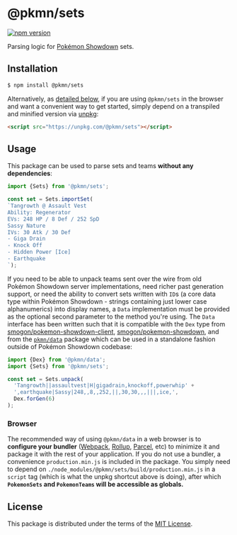 # @pkmn/sets

[![npm version](https://img.shields.io/npm/v/@pkmn/sets.svg)](https://www.npmjs.com/package/@pkmn/sets)&nbsp;

Parsing logic for [Pokémon Showdown][0] sets.

## Installation

```sh
$ npm install @pkmn/sets
```

Alternatively, as [detailed below](#browser), if you are using `@pkmn/sets` in the browser and want
a convenient way to get started, simply depend on a transpiled and minified version via [unpkg][5]:

```html
<script src="https://unpkg.com/@pkmn/sets"></script>
```

## Usage

This package can be used to parse sets and teams **without any dependencies**:

```ts
import {Sets} from '@pkmn/sets';

const set = Sets.importSet(
`Tangrowth @ Assault Vest
Ability: Regenerator
EVs: 248 HP / 8 Def / 252 SpD
Sassy Nature
IVs: 30 Atk / 30 Def
- Giga Drain
- Knock Off
- Hidden Power [Ice]
- Earthquake
`);
```

If you need to be able to unpack teams sent over the wire from old Pokémon Showdown server
implementations, need richer past generation support, or need the ability to convert sets written
with `ID`s (a core data type within Pokémon Showdown - strings containing just lower case
alphanumerics) into display names, a `Data` implementation must be provided as the optional second
parameter to the method you're using. The `Data` interface has been written such that it is
compatible with the `Dex` type from [smogon/pokemon-showdown-client][2],
[smogon/pokemon-showdown][3], and from the [`pkmn/data`][4] package which can be used in a
standalone fashion outside of Pokémon Showdown codebase:

```ts
import {Dex} from '@pkmn/data';
import {Sets} from '@pkmn/sets';

const set = Sets.unpack(
  'Tangrowth||assaultvest|H|gigadrain,knockoff,powerwhip' +
  ',earthquake|Sassy|248,,8,,252,||,30,30,,,|||,ice,',
  Dex.forGen(6)
);
```

### Browser

The recommended way of using `@pkmn/data` in a web browser is to **configure your bundler**
([Webpack][6], [Rollup][7], [Parcel][8], etc) to minimize it and package it with the rest of your
application. If you do not use a bundler, a convenience `production.min.js` is included in the
package. You simply need to depend on `./node_modules/@pkmn/sets/build/production.min.js` in a
`script` tag (which is what the unpkg shortcut above is doing), after which **`PokemonSets` and
`PokemonTeams` will be accessible as globals.**

## License

This package is distributed under the terms of the [MIT License][1].

  [0]: https://pokemonshowdown.com
  [1]: https://github.com/pkmn/ps/blob/master/sets/LICENSE
  [2]: https://github.com/smogon/pokemon-showdown
  [3]: https://github.com/smogon/pokemon-showdown-client
  [4]: https://github.com/pkmn/ps/blob/master/data/src/dex.ts
  [5]: https://unpkg.com/
  [6]: https://webpack.js.org/
  [7]: https://rollupjs.org/
  [8]: https://parceljs.org/
